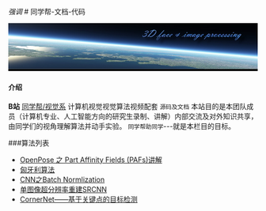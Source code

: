  _强调_ # 同学帮-文档-代码

![header](./bg.jpg)

#### 介绍
**B站** [同学帮/视觉系](https://space.bilibili.com/202603446) 计算机视觉视觉算法视频配套 `源码及文档`
本站目的是本团队成员（计算机专业、人工智能方向的研究生录制、讲解）内部交流及对外知识共享，由同学们的视角理解算法并动手实验。
`同学帮助同学`---就是本栏目的目标。

###算法列表

* [OpenPose 之 Part Affinity Fields (PAFs)讲解](./PAFs)
* [匈牙利算法](./Hungary)
* [CNN之Batch Normlization](./BatchNormlization)
* [单图像超分辨率重建SRCNN](./SRCNN)
* [CornerNet——基于关键点的目标检测](./CornerNet)